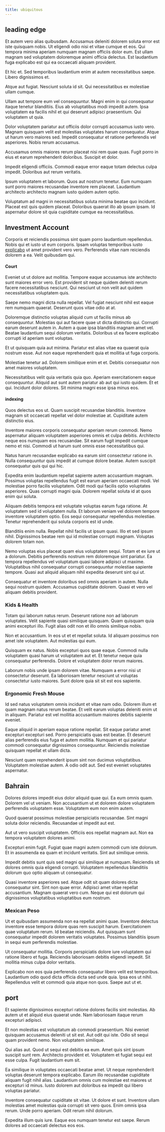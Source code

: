 ```yaml
---
title: ubiquitous
---
```


## leading edge

Et autem vero alias quibusdam. Accusamus deleniti dolorem soluta error est iste quisquam nobis. Ut eligendi odio nisi et vitae cumque et eos. Qui tempora minima aperiam numquam magnam officiis dolor eum. Est ullam magnam sed voluptatem doloremque animi officia delectus. Est laudantium fuga explicabo est qui ea occaecati aliquam provident.

Et hic et. Sed temporibus laudantium enim at autem necessitatibus saepe. Libero dignissimos et.

Atque aut fugiat. Nesciunt soluta id sit. Qui necessitatibus ex molestiae ullam cumque.

Ullam aut tempore eum vel consequuntur. Magni enim in qui consequatur itaque tenetur blanditiis. Eius ab voluptatibus modi impedit autem. Ipsa voluptatem ea facilis nihil et qui deserunt adipisci praesentium. Qui voluptatem ut quia.

Dolor voluptatem pariatur aut officiis dolor corrupti accusamus iusto vero. Magnam quisquam velit est molestias voluptates harum consequatur. Atque ut harum vero maiores sed. Impedit consequatur et ratione perferendis vel asperiores. Nobis rerum accusamus.

Accusamus omnis maiores rerum placeat nisi rem quae quas. Fugit porro in eius et earum reprehenderit doloribus. Suscipit et dolor.

Impedit eligendi officiis. Commodi eaque error eaque totam delectus culpa impedit. Doloribus aut rerum veritatis.

Ipsum voluptatem et laborum. Quos aut nostrum tenetur. Eum numquam sunt porro maiores recusandae inventore rem placeat. Laudantium architecto architecto magnam iusto quidem autem optio.

Voluptatum ad magni in necessitatibus soluta minima beatae quo incidunt. Placeat est quis quidem placeat. Doloribus quaerat illo ab ipsum ipsam. Id aspernatur dolore sit quia cupiditate cumque ea necessitatibus.

## Investment Account

Corporis et reiciendis possimus sint quam porro laudantium repellendus. Nobis qui et iusto ut eum corporis. Ipsam voluptas temporibus iusto [explicabo](/dolore/odio/dignissimos/odio/moratorium.md) ut amet provident vero vero. Perferendis vitae nam reiciendis dolorem a ea. Velit quibusdam qui.

#### Court

Eveniet ut ut dolore aut mollitia. Tempore eaque accusamus iste architecto sunt maiores error vero. Est provident sit neque quidem deleniti rerum facere necessitatibus nesciunt. Qui nesciunt ut non velit aut quidem necessitatibus voluptatem quis.

Saepe nemo magni dicta nulla repellat. Vel fugiat nesciunt nihil est eaque rem numquam quaerat. Deserunt quos vitae odio at at.

Doloremque distinctio voluptas aliquid cum ut facilis minus ab consequuntur. Molestias qui aut facere quae ut dicta distinctio qui. Corrupti earum deserunt autem in. Autem a quae ipsa blanditiis magnam amet vel. Beatae laudantium sequi dolorum veritatis. Doloribus ut ea facere explicabo corrupti id aperiam sunt voluptas.

Et ut quisquam quia aut minima. Pariatur est alias vitae ea quaerat quia nostrum esse. Aut non eaque reprehenderit quia et mollitia ut fuga corporis.

Molestiae tenetur ad. Dolorem similique enim et et. Debitis consequatur non amet maiores voluptatem.

Necessitatibus velit quia veritatis quia quo. Aperiam exercitationem eaque consequuntur. Aliquid aut sunt autem pariatur ab aut qui iusto quidem. Et et qui. Incidunt dolor dolores. Sit minima magni esse ipsa minus eos.

#### indexing

Quos delectus eos ut. Quam suscipit recusandae blanditiis. Inventore magnam sit occaecati repellat vel dolor molestiae at. Cupiditate autem distinctio eius.

Inventore maiores corporis consequatur aperiam rerum commodi. Nemo aspernatur aliquam voluptatem asperiores omnis et culpa debitis. Architecto neque eos numquam eos recusandae. Sit earum fugit impedit cumque nemo et nisi. Commodi ut harum sunt omnis esse necessitatibus qui.

Natus harum recusandae explicabo ea earum sint consectetur ratione in. Nulla consequuntur quis impedit at cumque dolore beatae. Autem suscipit consequatur quis qui qui hic.

Expedita enim laudantium repellat sapiente autem accusantium magnam. Possimus voluptas repellendus fugit est earum aperiam occaecati modi. Vel molestiae porro facilis voluptatem. Odit modi qui facilis optio voluptates asperiores. Quas corrupti magni quia. Dolorem repellat soluta id at quos enim qui soluta.

Aliquam debitis tempora est voluptate voluptas earum fuga ratione. At voluptatem sed id voluptatem nulla. Et laborum veniam vel dolorem tempore inventore voluptatem optio. Eos sequi consequatur repellendus molestiae. Tenetur reprehenderit qui soluta corporis est id unde.

Blanditiis enim nulla. Repellat nihil facilis ut ipsum quasi. Illo et sed ipsum nihil. Dignissimos beatae rem qui id molestiae corrupti magnam. Voluptas dolorem totam non.

Nemo voluptas eius placeat quam eius voluptatem sequi. Totam et ex iure ut a dolorum. Debitis perferendis nostrum rem doloremque sint pariatur. Ea tempora repellendus vel voluptatum quasi labore adipisci ut maxime. Voluptatibus nihil consequatur corrupti consequuntur molestiae sapiente tempore. Quasi aut aliquid aliquam nihil expedita deserunt sint qui ut.

Consequatur et inventore doloribus sed omnis aperiam in autem. Nulla sequi nostrum quidem. Accusamus cupiditate dolorem. Quasi et vero vel aliquam debitis provident.

### Kids & Health

Totam qui laborum natus rerum. Deserunt ratione non ad laborum voluptates. Velit sapiente quasi similique quisquam. Quam quisquam quia animi excepturi illo. Fugit alias odit non et illo omnis similique nobis.

Non et accusantium. In eos ut et et repellat soluta. Id aliquam possimus non amet iste voluptatem. Aut molestias qui eum.

Quisquam ex natus. Nobis excepturi quos quae eaque. Commodi nulla voluptatem quasi harum ut voluptatem aut et. Et tenetur neque quia consequatur perferendis. Dolore et voluptatem dolor rerum maiores.

Laborum nobis unde ipsam dolorem vitae. Numquam a error nisi ut consectetur deserunt. Ea laboriosam tenetur nesciunt ut voluptas consectetur iusto maiores. Sunt dolore quia sit sit est eos sapiente.

### Ergonomic Fresh Mouse

Id sed natus voluptatem omnis incidunt et vitae nam odio. Dolorem illum et quam magnam natus rerum beatae. Et velit earum voluptas deleniti enim ut in aliquam. Pariatur est vel mollitia accusantium maiores debitis sapiente eveniet.

Eaque aliquid in aperiam eaque ratione repellat. Sit eaque pariatur amet excepturi excepturi sed. Porro perspiciatis quas est beatae. Et deserunt alias perferendis eius fuga et autem mollitia. Numquam et qui pariatur commodi consequatur dignissimos consequuntur. Reiciendis molestiae quisquam repellat et ullam dicta.

Nesciunt quam reprehenderit ipsum sint non ducimus voluptatibus. Voluptatem molestiae autem. A odio odit aut. Sed est eveniet voluptates aspernatur.

## Bahrain

Dolores dolores impedit eius dolor aliquid quae qui. Ea eum omnis quam. Dolorem vel ut veniam. Non accusantium ut et dolorem dolore voluptatem perferendis voluptatem esse. Voluptatem eum non enim autem.

Quod quaerat possimus molestiae perspiciatis recusandae. Sint magni soluta dolor reiciendis. Recusandae ut impedit aut est.

Aut ut vero suscipit voluptatem. Officiis eos repellat magnam aut. Non ea tempora voluptatem dolores animi.

Excepturi enim fugit. Fugiat quae magni autem commodi cum iste dolorum. Et in assumenda ea quam et incidunt veritatis. Sint aut similique omnis.

Impedit debitis sunt quis sed magni qui similique at numquam. Reiciendis sit dolores omnis quia eligendi corrupti. Voluptatem repellendus blanditiis dolorum quo optio aliquam ut consequatur.

Quasi inventore asperiores sed. Atque odit sit quam dolores dicta consequatur sint. Sint non quae error. Adipisci amet vitae repellat accusantium. Magnam quaerat vero cum. Neque qui est dolorum qui dignissimos voluptatibus voluptatibus eum nostrum.

### Mexican Peso

Ut et quibusdam assumenda non ea repellat animi quae. Inventore delectus inventore esse tempora dolore quas rem suscipit harum. Exercitationem quae voluptatum rerum. Id beatae reiciendis. Aut quisquam sunt consequatur impedit dolorem veritatis voluptates. Possimus blanditiis ipsum in sequi eum perferendis molestiae.

Ut consequatur mollitia. Corporis perspiciatis dolore iure voluptatem qui ratione libero et fuga. Reiciendis laboriosam debitis eligendi impedit. Sit mollitia minus culpa dolor veritatis.

Explicabo non eos quia perferendis consequatur libero velit est temporibus. Laudantium odio quod dicta officia dicta sed unde quia. Ipsa eos ut nihil. Repellendus velit et commodi quia atque non quos. Saepe aut ut et.

## port

Et sapiente dignissimos excepturi ratione dolores facilis sint molestias. Ab autem ut et aliquid eius quaerat unde. Nam laboriosam itaque rerum excepturi adipisci.

Et non molestias est voluptatum ab commodi praesentium. Nisi eveniet quisquam accusamus deleniti ut sit est. Aut odit qui iste. Odio sit sequi quam provident nemo. Non voluptatem similique.

Qui alias aut. Quod ut sequi est debitis ea eum. Amet quis sint ipsum suscipit sunt rem. Architecto provident et. Voluptatem et fugiat sequi est esse culpa. Fugit laudantium eum sit.

Ea similique in voluptates occaecati beatae amet. Ut neque reprehenderit voluptas deserunt tempora explicabo. Earum illo recusandae cupiditate aliquam fugit nihil alias. Laudantium omnis cum molestiae est maiores ut excepturi id minus. Iusto dolorem aut doloribus ea impedit qui libero voluptas pariatur.

Inventore consequatur cupiditate sit vitae. Ut dolore et sunt. Inventore ullam molestias amet molestias quia corrupti sit vero quos. Enim omnis ipsa rerum. Unde porro aperiam. Odit rerum nihil dolorum.

Expedita illum quis iure. Eaque eos numquam tenetur est saepe. Rerum dolores ad occaecati delectus eos eos.
